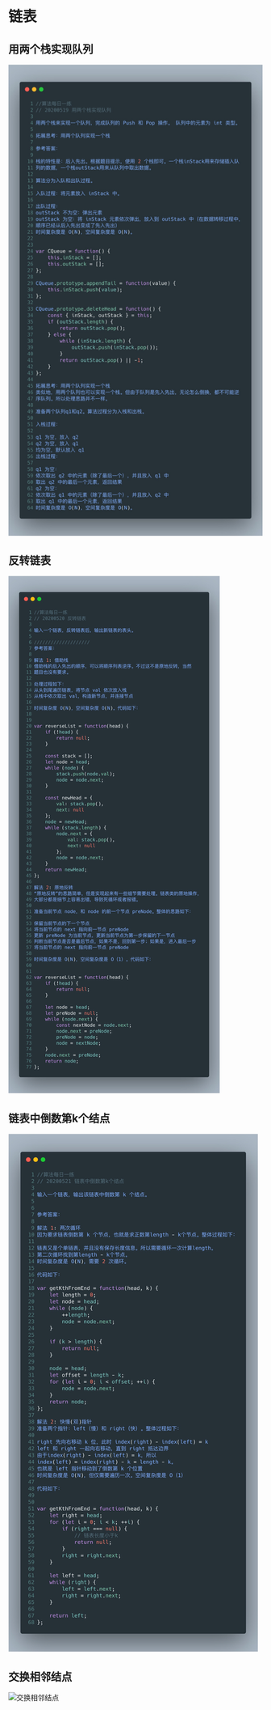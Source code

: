 # 链表

## 用两个栈实现队列

![用两个栈实现队列](/imgALG/第16题.jpg)

## 反转链表

![反转链表](/imgALG/第17题.png)

## 链表中倒数第k个结点

![链表中倒数第k个结点](/imgALG/第18题.png)

## 交换相邻结点

![交换相邻结点](/imgALG/第24题.jpeg)